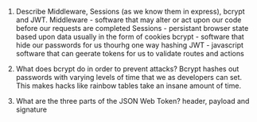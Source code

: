 <!-- Answers to the Short Answer Essay Questions go here -->

1.  Describe Middleware, Sessions (as we know them in express), bcrypt and JWT.
Middleware - software that may alter or act upon our code before our requests are completed
Sessions - persistant browser state based upon data usually in the form of cookies
bcrypt - software that hide our passwords for us thourhg one way hashing
JWT - javascript software that can geerate tokens for us to validate routes and actions

2.  What does bcrypt do in order to prevent attacks?
Bcrypt hashes out passwords with varying levels of time that we as developers can set.
This makes hacks like rainbow tables take an insane amount of time.

3.  What are the three parts of the JSON Web Token?
header, payload and signature
